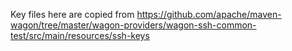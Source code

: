 
Key files here are copied from https://github.com/apache/maven-wagon/tree/master/wagon-providers/wagon-ssh-common-test/src/main/resources/ssh-keys
